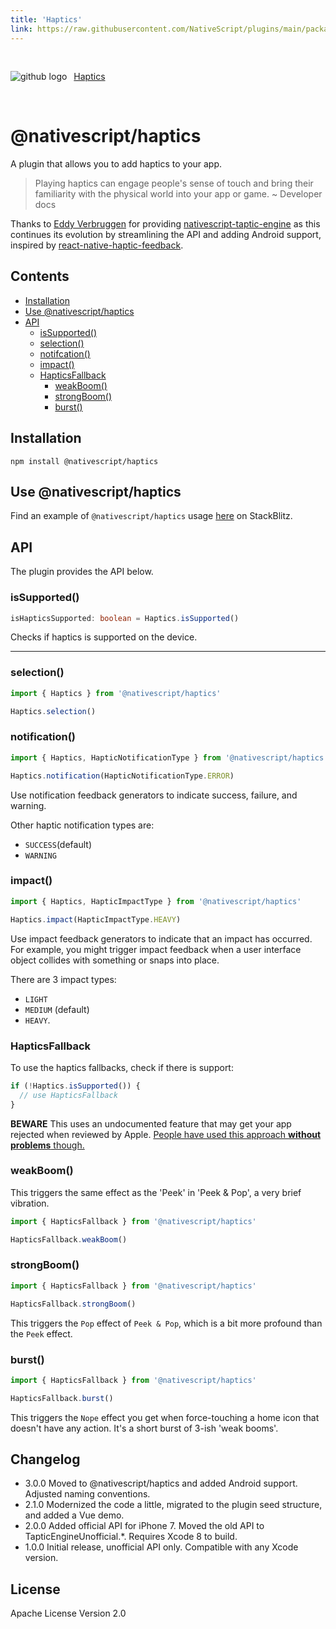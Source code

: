 ```yaml
---
title: 'Haptics'
link: https://raw.githubusercontent.com/NativeScript/plugins/main/packages/haptics/README.md
---
```


<div style="width: 100%; padding: 1.2em 0em">
	<img alt="github logo" src="../assets/images/github/GitHub-Mark-32px.png" style="display: inline; margin: 1em 0.5em 1em 0em">
	<a href="https://github.com/NativeScript/plugins/tree/main/packages/haptics" target="_blank" noopener>Haptics</a>
</div>

# @nativescript/haptics

A plugin that allows you to add haptics to your app.

> Playing haptics can engage people's sense of touch and bring their familiarity with the physical world into your app or game.
> ~ Developer docs

Thanks to [Eddy Verbruggen](EddyVerbruggen) for providing [nativescript-taptic-engine](https://github.com/EddyVerbruggen/nativescript-taptic-engine) as this continues its evolution by streamlining the API and adding Android support, inspired by [react-native-haptic-feedback](https://github.com/junina-de/react-native-haptic-feedback).

## Contents

- [Installation](#installation)
- [Use @nativescript/haptics](#use-nativescripthaptics)
- [API](#api)
  - [isSupported()](#issupported)
  - [selection()](#selection)
  - [notifcation()](#notification)
  - [impact()](#impact)
  - [HapticsFallback](#hapticsfallback)
    - [weakBoom()](#weakboom)
    - [strongBoom()](#strongboom)
    - [burst()](#burst)

## Installation

```cli
npm install @nativescript/haptics
```

## Use @nativescript/haptics

Find an example of `@nativescript/haptics` usage [here](https://stackblitz.com/edit/nativescript-stackblitz-templates-jlvtwm?file=app/main-view-model.ts) on StackBlitz.

## API

The plugin provides the API below.

### isSupported()

```ts
isHapticsSupported: boolean = Haptics.isSupported()
```

Checks if haptics is supported on the device.

---

### selection()

```ts
import { Haptics } from '@nativescript/haptics'

Haptics.selection()
```

### notification()

```ts
import { Haptics, HapticNotificationType } from '@nativescript/haptics'

Haptics.notification(HapticNotificationType.ERROR)
```

Use notification feedback generators to indicate success, failure, and warning.

Other haptic notification types are:

- `SUCCESS`(default)
- `WARNING`

### impact()

```js
import { Haptics, HapticImpactType } from '@nativescript/haptics'

Haptics.impact(HapticImpactType.HEAVY)
```

Use impact feedback generators to indicate that an impact has occurred.
For example, you might trigger impact feedback when a user interface object
collides with something or snaps into place.

There are 3 impact types:

- `LIGHT`
- `MEDIUM` (default)
- `HEAVY`.

### HapticsFallback

To use the haptics fallbacks, check if there is support:

```ts
if (!Haptics.isSupported()) {
  // use HapticsFallback
}
```

**BEWARE** This uses an undocumented feature that may get your app rejected when reviewed by Apple.
[People have used this approach **without problems** though.](http://stackoverflow.com/questions/32526868/taptic-in-ios-9)

### weakBoom()

This triggers the same effect as the 'Peek' in 'Peek & Pop', a very brief vibration.

```ts
import { HapticsFallback } from '@nativescript/haptics'

HapticsFallback.weakBoom()
```

### strongBoom()

```ts
import { HapticsFallback } from '@nativescript/haptics'

HapticsFallback.strongBoom()
```

This triggers the `Pop` effect of `Peek & Pop`, which is a bit more profound than the `Peek` effect.

### burst()

```ts
import { HapticsFallback } from '@nativescript/haptics'

HapticsFallback.burst()
```

This triggers the `Nope` effect you get when force-touching a home icon that doesn't have any action. It's a short burst of 3-ish 'weak booms'.

## Changelog

- 3.0.0 Moved to @nativescript/haptics and added Android support. Adjusted naming conventions.
- 2.1.0 Modernized the code a little, migrated to the plugin seed structure, and added a Vue demo.
- 2.0.0 Added official API for iPhone 7. Moved the old API to TapticEngineUnofficial.\*. Requires Xcode 8 to build.
- 1.0.0 Initial release, unofficial API only. Compatible with any Xcode version.

## License

Apache License Version 2.0
